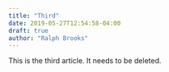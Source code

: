 ```yaml
---
title: "Third"
date: 2019-05-27T12:54:58-04:00
draft: true
author: "Ralph Brooks"
---
```


This is the third article. It needs  to be deleted. 